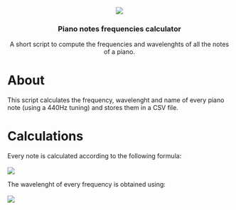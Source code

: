 
<p align="center">
<a href="#">
<img src="https://www.songbirdcreates.com/wp-content/uploads/2015/11/piano-banner.jpg">
 </a>

<h3 align="center">Piano notes frequencies calculator</h3>

<p align="center">
    A short script to compute the frequencies and wavelenghts of all the notes of a piano.
 <br />


# About

This script calculates the frequency, wavelenght and name of every piano note (using a 440Hz tuning) and stores them in a CSV file.

# Calculations

Every note is calculated according to the following formula: 
<br/><br/>
<img src="https://wikimedia.org/api/rest_v1/media/math/render/svg/e319e15be8588bd3d75993d07b0d794cc7c26bd9">

The wavelenght of every frequency is obtained using:
<br/><br/>
<img src="https://wikimedia.org/api/rest_v1/media/math/render/svg/888f09904f5fa6e98f3e7dee005f1696c09910c0">
